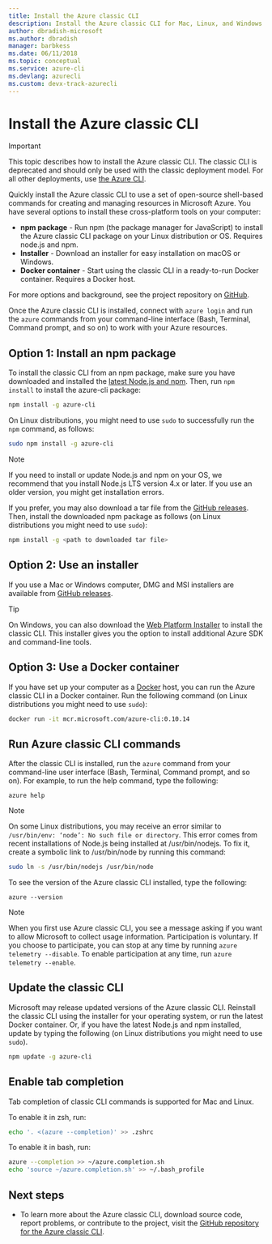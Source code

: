 ```yaml
---
title: Install the Azure classic CLI
description: Install the Azure classic CLI for Mac, Linux, and Windows to start using Azure services
author: dbradish-microsoft
ms.author: dbradish
manager: barbkess
ms.date: 06/11/2018
ms.topic: conceptual
ms.service: azure-cli
ms.devlang: azurecli 
ms.custom: devx-track-azurecli
---
```

# Install the Azure classic CLI

> [!IMPORTANT]
> This topic describes how to install the Azure classic CLI. The classic CLI is deprecated and should only be used with the classic deployment model.
> For all other deployments, use [the Azure CLI](/cli/azure).

Quickly install the Azure classic CLI to use a set of open-source shell-based commands for creating and managing resources in Microsoft Azure. You have several options to install these cross-platform tools on your computer:

* **npm package** - Run npm (the package manager for JavaScript) to install the Azure classic CLI package on your Linux distribution or OS. Requires node.js and npm.
* **Installer** - Download an installer for easy installation on macOS or Windows.
* **Docker container** - Start using the classic CLI in a ready-to-run Docker container. Requires a Docker host.

For more options and background, see the project repository on [GitHub](https://github.com/azure/azure-xplat-cli).

Once the Azure classic CLI is installed, connect with `azure login` and run the `azure` commands from your command-line interface (Bash, Terminal, Command prompt, and so on) to work with your Azure resources.

## Option 1: Install an npm package

To install the classic CLI from an npm package, make sure you have downloaded and installed the [latest Node.js and npm](https://nodejs.org/en/download/package-manager/). Then, run `npm install` to install the azure-cli package:

```bash
npm install -g azure-cli
```

On Linux distributions, you might need to use `sudo` to successfully run the `npm` command, as follows:

```bash
sudo npm install -g azure-cli
```

> [!NOTE]
> If you need to install or update Node.js and npm on your OS, we recommend that you install Node.js LTS version 4.x or later. If you use an older version, you might get installation errors.

If you prefer, you may also download a tar file from the [GitHub releases](https://github.com/Azure/azure-xplat-cli/releases). Then, install the downloaded npm package as follows (on Linux distributions you might need to use `sudo`):

```bash
npm install -g <path to downloaded tar file>
```

## Option 2: Use an installer

If you use a Mac or Windows computer, DMG and MSI installers are available from [GitHub releases](https://github.com/Azure/azure-xplat-cli/releases).

> [!TIP]
> On Windows, you can also download the [Web Platform Installer](https://go.microsoft.com/?linkid=9828653) to install the classic CLI. This installer gives you the option to install additional Azure SDK and command-line tools.

## Option 3: Use a Docker container

If you have set up your computer as a [Docker](https://docs.docker.com/engine/understanding-docker/) host, you can run the Azure classic CLI in a Docker container. Run the following command (on Linux distributions you might need to use `sudo`):

```bash
docker run -it mcr.microsoft.com/azure-cli:0.10.14
```

## Run Azure classic CLI commands

After the classic CLI is installed, run the `azure` command from your command-line user interface (Bash, Terminal, Command prompt, and so on). For example, to run the help command, type the following:

```azurecli-interactive
azure help
```

> [!NOTE]
> On some Linux distributions, you may receive an error similar to `/usr/bin/env: ‘node’: No such file or directory`. This error comes from recent installations of Node.js being installed at /usr/bin/nodejs. To fix it, create a symbolic link to /usr/bin/node by running this command:

```bash
sudo ln -s /usr/bin/nodejs /usr/bin/node
```

To see the version of the Azure classic CLI installed, type the following:

```azurecli-interactive
azure --version
```

> [!NOTE]
> When you first use Azure classic CLI, you see a message asking if you want to allow Microsoft to collect usage information. Participation is voluntary. If you choose to participate, you can stop at any time by running `azure telemetry --disable`. To enable participation at any time, run `azure telemetry --enable`.

## Update the classic CLI

Microsoft may release updated versions of the Azure classic CLI. Reinstall the classic CLI using the installer for your operating system, or run the latest Docker container. Or, if you have the latest Node.js and npm installed, update by typing the following (on Linux distributions you might need to use `sudo`).

```bash
npm update -g azure-cli
```

## Enable tab completion

Tab completion of classic CLI commands is supported for Mac and Linux.

To enable it in zsh, run:

```bash
echo '. <(azure --completion)' >> .zshrc
```

To enable it in bash, run:

```bash
azure --completion >> ~/azure.completion.sh
echo 'source ~/azure.completion.sh' >> ~/.bash_profile
```

## Next steps

* To learn more about the Azure classic CLI, download source code, report problems, or contribute to the project, visit the [GitHub repository for the Azure classic CLI](https://github.com/azure/azure-xplat-cli).
